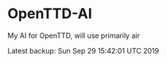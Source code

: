 # OpenTTD-AI
My AI for OpenTTD, will use primarily air

Latest backup: Sun Sep 29 15:42:01 UTC 2019

